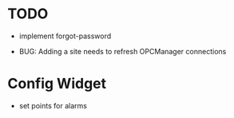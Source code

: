 TODO
=====

* implement forgot-password

* BUG: Adding a site needs to refresh OPCManager connections

Config Widget
=============
- set points for alarms
